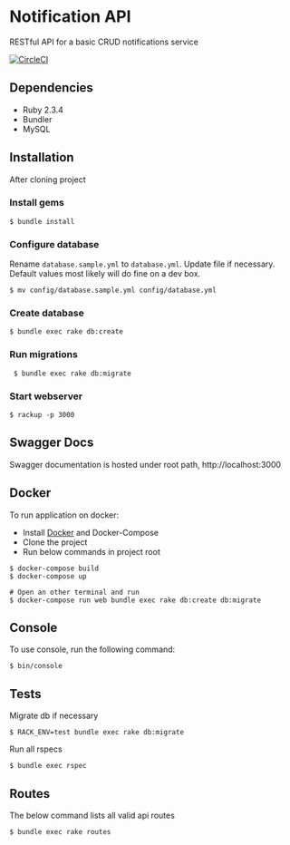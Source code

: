 # Notification API

RESTful API for a basic CRUD notifications service

[![CircleCI](https://circleci.com/gh/helyes/notification_service.svg?style=svg)](https://circleci.com/gh/helyes/notification_service)

## Dependencies

- Ruby 2.3.4
- Bundler
- MySQL

## Installation

After cloning project

### Install gems

 ```shell
 $ bundle install
 ```

### Configure database

 Rename `database.sample.yml` to `database.yml`. Update file if necessary. Default values most likely will do fine on a dev box.

 ```shell
 $ mv config/database.sample.yml config/database.yml
 ```

### Create database

 ```shell
 $ bundle exec rake db:create
 ```

### Run migrations

```shell
 $ bundle exec rake db:migrate
 ```

### Start webserver

 ```shell
 $ rackup -p 3000
 ```

## Swagger Docs

Swagger documentation is hosted under root path, http://localhost:3000

## Docker

To run application on docker:

- Install [Docker](https://docs.docker.com/docker-for-mac/install/) and Docker-Compose
- Clone the project
- Run below commands in project root

```shell
$ docker-compose build
$ docker-compose up

# Open an other terminal and run
$ docker-compose run web bundle exec rake db:create db:migrate
```

## Console

To use console, run the following command:

```shell
$ bin/console
```

## Tests

Migrate db if necessary

```shell
$ RACK_ENV=test bundle exec rake db:migrate 
```

Run all rspecs

```shell
$ bundle exec rspec
```

## Routes

The below command lists all valid api routes

```shell
$ bundle exec rake routes
```

